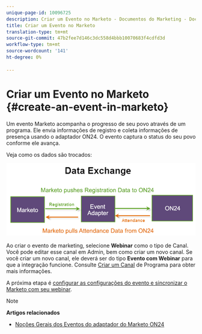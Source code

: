 ```yaml
---
unique-page-id: 10096725
description: Criar um Evento no Marketo - Documentos do Marketing - Documentação do produto
title: Criar um Evento no Marketo
translation-type: tm+mt
source-git-commit: 47b2fee7d146c3dc558d4bbb10070683f4cdfd3d
workflow-type: tm+mt
source-wordcount: '141'
ht-degree: 0%

---
```



# Criar um Evento no Marketo {#create-an-event-in-marketo}

Um evento Marketo acompanha o progresso de seu povo através de um programa. Ele envia informações de registro e coleta informações de presença usando o adaptador ON24. O evento captura o status do seu povo conforme ele avança.

Veja como os dados são trocados:

![](assets/image2015-12-16-13-33-56.png)

Ao criar o evento de marketing, selecione **Webinar** como o tipo de Canal. Você pode editar esse canal em Admin, bem como criar um novo canal. Se você criar um novo canal, ele deverá ser do tipo **Evento com Webinar** para que a integração funcione. Consulte [Criar um Canal](../../../../../product-docs/administration/tags/create-a-program-channel.md) de Programa para obter mais informações.

A próxima etapa é [configurar as configurações do evento e sincronizar o Marketo com seu webinar](https://docs.marketo.com/x/IRCa).

>[!NOTE]
>
>**Artigos relacionados**
>
>* [Noções Gerais dos Eventos do adaptador do Marketo ON24](understanding-marketo-on24-adapter-events.md)

>




